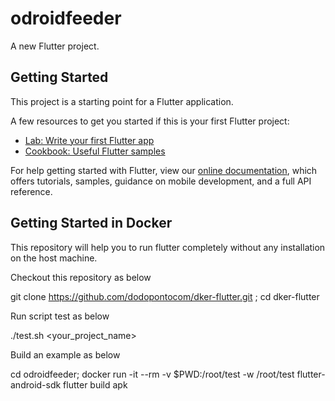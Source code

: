 # odroidfeeder

A new Flutter project.

## Getting Started

This project is a starting point for a Flutter application.

A few resources to get you started if this is your first Flutter project:

- [Lab: Write your first Flutter app](https://flutter.io/docs/get-started/codelab)
- [Cookbook: Useful Flutter samples](https://flutter.io/docs/cookbook)

For help getting started with Flutter, view our 
[online documentation](https://flutter.io/docs), which offers tutorials, 
samples, guidance on mobile development, and a full API reference.

## Getting Started in Docker

This repository will help you to run flutter completely without any installation on the host machine.  

Checkout this repository as below  

git clone https://github.com/dodopontocom/dker-flutter.git ; cd dker-flutter  

Run script test as below  

./test.sh <your_project_name>  

Build an example as below  

cd odroidfeeder; docker run -it --rm -v $PWD:/root/test -w /root/test flutter-android-sdk flutter build apk
